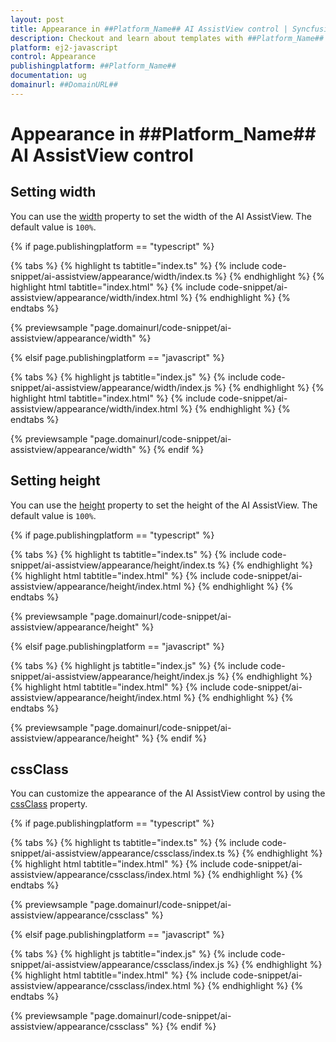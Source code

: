 ```yaml
---
layout: post
title: Appearance in ##Platform_Name## AI AssistView control | Syncfusion
description: Checkout and learn about templates with ##Platform_Name## AI AssistView control of Syncfusion Essential JS 2 and more.
platform: ej2-javascript
control: Appearance
publishingplatform: ##Platform_Name##
documentation: ug
domainurl: ##DomainURL##
---
```


# Appearance in ##Platform_Name## AI AssistView control

## Setting width

You can use the [width](../api/ai-assist-view#width) property to set the width of the AI AssistView. The default value is `100%`.

{% if page.publishingplatform == "typescript" %}

{% tabs %}
{% highlight ts tabtitle="index.ts" %}
{% include code-snippet/ai-assistview/appearance/width/index.ts %}
{% endhighlight %}
{% highlight html tabtitle="index.html" %}
{% include code-snippet/ai-assistview/appearance/width/index.html %}
{% endhighlight %}
{% endtabs %}
        
{% previewsample "page.domainurl/code-snippet/ai-assistview/appearance/width" %}

{% elsif page.publishingplatform == "javascript" %}

{% tabs %}
{% highlight js tabtitle="index.js" %}
{% include code-snippet/ai-assistview/appearance/width/index.js %}
{% endhighlight %}
{% highlight html tabtitle="index.html" %}
{% include code-snippet/ai-assistview/appearance/width/index.html %}
{% endhighlight %}
{% endtabs %}

{% previewsample "page.domainurl/code-snippet/ai-assistview/appearance/width" %}
{% endif %}

## Setting height

You can use the [height](../api/ai-assist-view#height) property to set the height of the AI AssistView. The default value is `100%`.

{% if page.publishingplatform == "typescript" %}

{% tabs %}
{% highlight ts tabtitle="index.ts" %}
{% include code-snippet/ai-assistview/appearance/height/index.ts %}
{% endhighlight %}
{% highlight html tabtitle="index.html" %}
{% include code-snippet/ai-assistview/appearance/height/index.html %}
{% endhighlight %}
{% endtabs %}
        
{% previewsample "page.domainurl/code-snippet/ai-assistview/appearance/height" %}

{% elsif page.publishingplatform == "javascript" %}

{% tabs %}
{% highlight js tabtitle="index.js" %}
{% include code-snippet/ai-assistview/appearance/height/index.js %}
{% endhighlight %}
{% highlight html tabtitle="index.html" %}
{% include code-snippet/ai-assistview/appearance/height/index.html %}
{% endhighlight %}
{% endtabs %}

{% previewsample "page.domainurl/code-snippet/ai-assistview/appearance/height" %}
{% endif %}

## cssClass

You can customize the appearance of the AI AssistView control by using the [cssClass](../api/ai-assist-view#cssclass) property.

{% if page.publishingplatform == "typescript" %}

{% tabs %}
{% highlight ts tabtitle="index.ts" %}
{% include code-snippet/ai-assistview/appearance/cssclass/index.ts %}
{% endhighlight %}
{% highlight html tabtitle="index.html" %}
{% include code-snippet/ai-assistview/appearance/cssclass/index.html %}
{% endhighlight %}
{% endtabs %}
        
{% previewsample "page.domainurl/code-snippet/ai-assistview/appearance/cssclass" %}

{% elsif page.publishingplatform == "javascript" %}

{% tabs %}
{% highlight js tabtitle="index.js" %}
{% include code-snippet/ai-assistview/appearance/cssclass/index.js %}
{% endhighlight %}
{% highlight html tabtitle="index.html" %}
{% include code-snippet/ai-assistview/appearance/cssclass/index.html %}
{% endhighlight %}
{% endtabs %}

{% previewsample "page.domainurl/code-snippet/ai-assistview/appearance/cssclass" %}
{% endif %}

